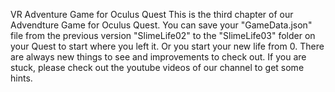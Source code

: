 VR Adventure Game for Oculus Quest This is the third chapter of our Advendture Game for Oculus Quest. You can save your "GameData.json" file from the previous version "SlimeLife02" to the "SlimeLife03" folder on your Quest to start where you left it. Or you start your new life from 0. There are always new things to see and improvements to check out. If you are stuck, please check out the youtube videos of our channel to get some hints.
